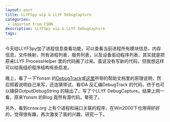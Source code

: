 ```yaml
---
layout: post
title: LLYFSpy wip & LLYF DebugCapture
categories: 
 - imported from CSDN
description: LLYFSpy wip & LLYF DebugCapture
tags: 
---
```


今天给LLYFSpy加了进程信息查看功能，可以查看当前进程所有模块信息，内存信息，文件映射，所有进程列表，服务列表，以及设备驱动程序列表，其实就是把原来LLYF ProcessHelper 里的代码搬了过来。虽说没有写新的代码，但我想这样可以给我组织程序结构有些启发。

晚上，看了一下Yonsm 的[DebugTrack](http://yonsm.reg365.com/index.php?job=art&articleid=a_20041003_184430)或[这里](http://yonsm.reg365.com/index.php?job=art&articleid=a_20041023_010315)所带的帮助文档里的原理说明，然后照着说明自己来写，还连猜带试，看IDA 反汇编DebugTrack 的代码，终于也可以捕获OutputDebugString 的输出了，写了个LLYF DebugCapture。结果上网一看，原来Yonsm 的Blog 竟然有源代码，晕死了。

另外，看到cnsw.org 上有个进程和端口关联的程序，在Win2000下也用得好好的，觉得很有趣，再次激发了我的兴趣，研究一下。
